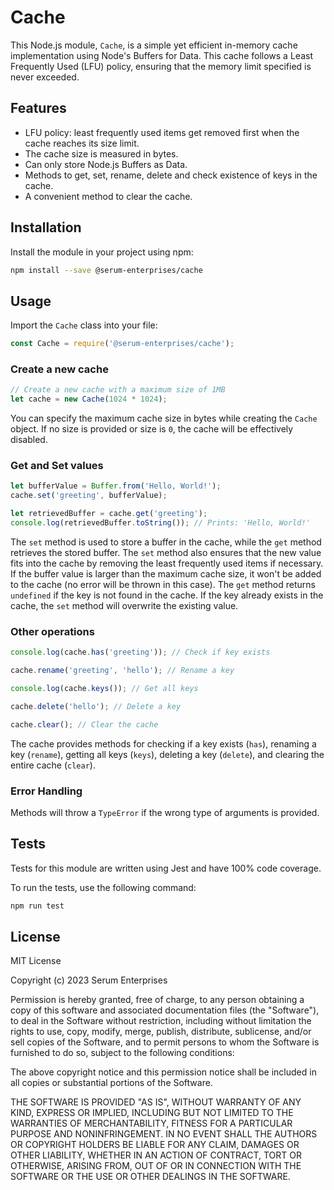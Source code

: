 # Cache
This Node.js module, `Cache`, is a simple yet efficient in-memory cache implementation using Node's Buffers for Data. This cache follows a Least Frequently Used (LFU) policy, ensuring that the memory limit specified is never exceeded.

## Features
- LFU policy: least frequently used items get removed first when the cache reaches its size limit.
- The cache size is measured in bytes.
- Can only store Node.js Buffers as Data.
- Methods to get, set, rename, delete and check existence of keys in the cache.
- A convenient method to clear the cache.

## Installation
Install the module in your project using npm:

```bash
npm install --save @serum-enterprises/cache
```

## Usage

Import the `Cache` class into your file:

```javascript
const Cache = require('@serum-enterprises/cache');
```

### Create a new cache

```javascript
// Create a new cache with a maximum size of 1MB
let cache = new Cache(1024 * 1024);
```
You can specify the maximum cache size in bytes while creating the `Cache` object. If no size is provided or size is `0`, the cache will be effectively disabled.

### Get and Set values

```javascript
let bufferValue = Buffer.from('Hello, World!');
cache.set('greeting', bufferValue);

let retrievedBuffer = cache.get('greeting');
console.log(retrievedBuffer.toString()); // Prints: 'Hello, World!'
```
The `set` method is used to store a buffer in the cache, while the `get` method retrieves the stored buffer. The `set` method also ensures that the new value fits into the cache by removing the least frequently used items if necessary. If the buffer value is larger than the maximum cache size, it won't be added to the cache (no error will be thrown in this case). The `get` method returns `undefined` if the key is not found in the cache. If the key already exists in the cache, the `set` method will overwrite the existing value.

### Other operations

```javascript
console.log(cache.has('greeting')); // Check if key exists

cache.rename('greeting', 'hello'); // Rename a key

console.log(cache.keys()); // Get all keys

cache.delete('hello'); // Delete a key

cache.clear(); // Clear the cache
```
The cache provides methods for checking if a key exists (`has`), renaming a key (`rename`), getting all keys (`keys`), deleting a key (`delete`), and clearing the entire cache (`clear`).

### Error Handling

Methods will throw a `TypeError` if the wrong type of arguments is provided.

## Tests

Tests for this module are written using Jest and have 100% code coverage.

To run the tests, use the following command:
```bash
npm run test
```

## License

MIT License

Copyright (c) 2023 Serum Enterprises

Permission is hereby granted, free of charge, to any person obtaining a copy
of this software and associated documentation files (the "Software"), to deal
in the Software without restriction, including without limitation the rights
to use, copy, modify, merge, publish, distribute, sublicense, and/or sell
copies of the Software, and to permit persons to whom the Software is
furnished to do so, subject to the following conditions:

The above copyright notice and this permission notice shall be included in all
copies or substantial portions of the Software.

THE SOFTWARE IS PROVIDED "AS IS", WITHOUT WARRANTY OF ANY KIND, EXPRESS OR
IMPLIED, INCLUDING BUT NOT LIMITED TO THE WARRANTIES OF MERCHANTABILITY,
FITNESS FOR A PARTICULAR PURPOSE AND NONINFRINGEMENT. IN NO EVENT SHALL THE
AUTHORS OR COPYRIGHT HOLDERS BE LIABLE FOR ANY CLAIM, DAMAGES OR OTHER
LIABILITY, WHETHER IN AN ACTION OF CONTRACT, TORT OR OTHERWISE, ARISING FROM,
OUT OF OR IN CONNECTION WITH THE SOFTWARE OR THE USE OR OTHER DEALINGS IN THE
SOFTWARE.